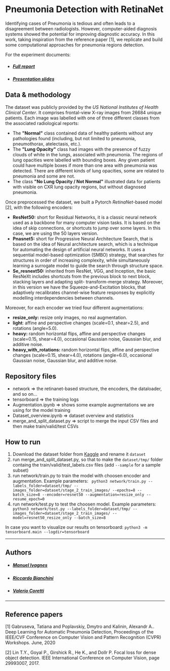 # Pneumonia Detection with RetinaNet

Identifying cases of Pneumonia is tedious and often leads to a disagreement between radiologists. However, computer-aided diagnosis systems showed the potential for improving diagnostic accuracy. In this work, taking inspiration from the reference paper [1], we replicate and build some computational approaches for pneumonia regions detection.

For the experiment documents:
* ##### [Full report](./docs/report.pdf)
* ##### [Presentation slides](./docs/slides.pdf)


## Data & methodology

The dataset was publicly provided by the *US National Institutes of Health Clinical Center*. 
It comprises frontal-view X-ray images from 26684 unique patients. Each image was labelled with one of 
three different classes from the associated radiological reports:
- The **"Normal"** class contained data of healthy patients without any pathologies found (including, but not limited to pneumonia, pneumothorax, atelectasis, etc.).
- The **"Lung Opacity"** class had images with the presence of fuzzy clouds of white in the lungs, associated with pneumonia. The regions of lung opacities were labelled with bounding boxes. Any given patient could have multiple boxes if more than one area with pneumonia was detected. There are different kinds of lung opacities, some are related to pneumonia and some are not.
-  The class **"No Lung Opacity / Not Normal"** illustrated data for patients with visible on CXR lung opacity regions, but without diagnosed pneumonia.


Once preprocessed the dataset, we built a Pytorch *RetinaNet*-based model [2], with the following encoders:
- **ResNet50:** short for Residual Networks, it is a classic neural network used as a backbone for many computer vision tasks. It is based on the idea of skip connections, or shortcuts to jump over some layers. In this case, we are using the 50 layers version.
- **Pnasnet5:** short for Progressive Neural Architecture Search, that is based on the idea of Neural architecture search, which is a technique for automating the design of artificial neural networks. It uses a sequential model-based optimization (SMBO) strategy, that searches for structures in order of increasing complexity, while simultaneously learning a surrogate model to guide the search through structure space.
- **Se_resnext50:** inherited from ResNet, VGG, and Inception, the basic ResNeXt includes shortcuts from the previous block to next block, stacking layers and adapting split- transform-merge strategy. Moreover, in this version we have the Squeeze-and-Excitation blocks, that adaptively recalibrates channel-wise feature responses by explicitly modelling interdependencies between channels. 

Moreover, for each encoder we tried four different augmentations:
- **resize_only:** resize only images, no real augmentation.
- **light**: affine and perspective changes (scale=0.1, shear=2.5), and rotations (angle=5.0).
- **heavy:** random horizontal flips, affine and perspective changes (scale=0.15, shear=4.0), occasional Gaussian noise, Gaussian blur, and additive noise.
- **heavy_with_rotations:** random horizontal flips, affine and perspective changes (scale=0.15, shear=4.0), rotations (angle=6.0), occasional Gaussian noise, Gaussian blur, and additive noise.


## Repository files
- network => the retinanet-based structure, the encoders, the dataloader, and so on...
- tensorboard => the training logs 
- Augmentation.ipynb => shows some example augmentations we are using for the model training
- Dataset_overview.ipynb => dataset overview and statistics
- merge_and_split_dataset.py => script to merge the input CSV files and then make train/valid/test CSVs

## How to run
1. Download the dataset folder from [Kaggle](https://www.kaggle.com/c/rsna-pneumonia-detection-challenge/data) and rename it ```dataset```
2. run merge_and_split_dataset.py, so that to make the ```dataset/tmp/``` folder containg the train/valid/test_labels.csv files (add ```--sample``` for a sample subset)
3. run network/train.py to train the model with choosen encoder and augmentation. Example parameters:
    ``` python3 network/train.py --labels_folder=dataset/tmp/ --images_folder=dataset/stage_2_train_images/ --epochs=8 --batch_size=8 --encoder=resnet50 --augmentation=resize_only --resume_epoch=0```
4. run network/test.py  to test the choosen model. Example parameters:
    ``` python3 network/test.py --labels_folder=dataset/tmp/ --images_folder=dataset/stage_2_train_images/ --model=resnet50_resize_only --batch_size=8```

In case you want to visualize our results on tensorboard: 
```python3 -m tensorboard.main --logdir=tensorboard```

---
## Authors
* ##### [Manuel Ivagnes](https://www.linkedin.com/in/manuel-ivagnes-4a5ba018b)
* ##### [Riccardo Bianchini](http://linkedin.com/in/riccardo-bianchini-7a391219b)
* ##### [Valerio Coretti](https://www.linkedin.com/in/valerio-coretti-2913721a3)


---
## Reference papers
[1] Gabruseva, Tatiana and Poplavskiy, Dmytro and Kalinin, Alexandr A.. Deep Learning for Automatic Pneumonia Detection, Proceedings of the IEEE/CVF Conference on Computer Vision and Pattern Recognition (CVPR) Workshops. June, 2020

[2] Lin T.Y., Goyal P., Girshick R., He K., and Dollr P. Focal loss for dense object detection. IEEE International Conference on Computer Vision, page 29993007, 2017.